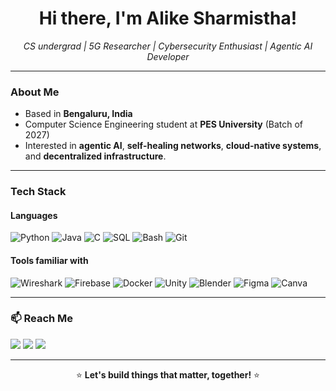 <h1 align="center"><strong>Hi there, I'm Alike Sharmistha!</strong></h1>

<p align="center">
  <em>CS undergrad | 5G Researcher | Cybersecurity Enthusiast | Agentic AI Developer</em>
</p>

---

### About Me

-  Based in **Bengaluru, India**
-  Computer Science Engineering student at **PES University** (Batch of 2027)
-  Interested in **agentic AI**, **self-healing networks**, **cloud-native systems**, and **decentralized infrastructure**.

---

### Tech Stack

#### Languages
![Python](https://img.shields.io/badge/Python-3670A0?style=for-the-badge&logo=python&logoColor=white)
![Java](https://img.shields.io/badge/Java-ED8B00?style=for-the-badge&logo=openjdk&logoColor=white)
![C](https://img.shields.io/badge/C-00599C?style=for-the-badge&logo=c&logoColor=white)
![SQL](https://img.shields.io/badge/SQL-336791?style=for-the-badge&logo=postgresql&logoColor=white)
![Bash](https://img.shields.io/badge/Bash-121011?style=for-the-badge&logo=gnu-bash&logoColor=white)
![Git](https://img.shields.io/badge/Git-F05032?style=for-the-badge&logo=git&logoColor=white)

#### Tools familiar with
![Wireshark](https://img.shields.io/badge/Wireshark-1679A7?style=for-the-badge&logo=wireshark&logoColor=white)
![Firebase](https://img.shields.io/badge/Firebase-FFCA28?style=for-the-badge&logo=firebase&logoColor=black)
![Docker](https://img.shields.io/badge/Docker-2496ED?style=for-the-badge&logo=docker&logoColor=white)
![Unity](https://img.shields.io/badge/Unity-000000?style=for-the-badge&logo=unity&logoColor=white)
![Blender](https://img.shields.io/badge/Blender-F5792A?style=for-the-badge&logo=blender&logoColor=white)
![Figma](https://img.shields.io/badge/Figma-F24E1E?style=for-the-badge&logo=figma&logoColor=white)
![Canva](https://img.shields.io/badge/Canva-00C4CC?style=for-the-badge&logo=canva&logoColor=white)

---

### 📫 Reach Me
<p>
  <a href="https://linkedin.com/in/sharmistha-alike-54380b234"><img src="https://img.shields.io/badge/LinkedIn-0077B5?style=for-the-badge&logo=linkedin&logoColor=white"/></a>
  <a href="https://github.com/SharmisthaAlike"><img src="https://img.shields.io/badge/GitHub-black?style=for-the-badge&logo=github&logoColor=white"/></a>
  <a href="mailto:alikesharmistha@gmail.com"><img src="https://img.shields.io/badge/Gmail-D14836?style=for-the-badge&logo=gmail&logoColor=white"/></a>
</p>

---

<p align="center">
  ⭐️ <strong>Let's build things that matter, together!</strong> ⭐️
</p>
